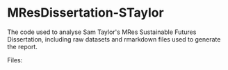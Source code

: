 # MResDissertation-STaylor
The code used to analyse Sam Taylor's MRes Sustainable Futures Dissertation, including raw datasets and rmarkdown files used to generate the report.

Files:

